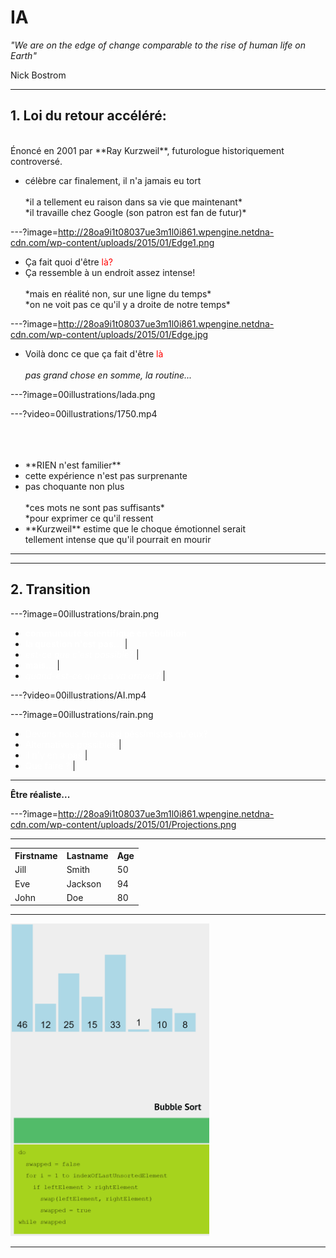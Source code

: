 # IA

_"We are on the edge of change comparable to the rise of human life on Earth"_  

 Nick Bostrom





---

## 1. Loi du retour accéléré:

<br>
Énoncé en 2001 par **Ray Kurzweil**, futurologue historiquement controversé.
<br>  
<ul>
  <li class="fragment">
    célèbre car finalement, il n'a jamais eu tort<br><br>*il a tellement eu raison dans sa vie que maintenant*<br>*il travaille chez Google (son patron est fan de futur)*
  </li>
</ul>





---?image=http://28oa9i1t08037ue3m1l0i861.wpengine.netdna-cdn.com/wp-content/uploads/2015/01/Edge1.png

<ul>
  <li> Ça fait quoi d'être <span style="color:red">là?</span></li>
  <li class="fragment">
    Ça ressemble à un endroit assez intense!<br><br>*mais en réalité non, sur une ligne du temps*<br> *on ne voit pas ce qu'il y a droite de notre temps*
  </li>
</ul>








---?image=http://28oa9i1t08037ue3m1l0i861.wpengine.netdna-cdn.com/wp-content/uploads/2015/01/Edge.jpg

- Voilà donc ce que ça fait d'être <span style="color:red">là</span><br><br>_pas grand chose en somme, la routine..._






---?image=00illustrations/lada.png







---?video=00illustrations/1750.mp4
<br>
<br>
<br>
<br>
<ul class="fragment">
  <li>**RIEN n'est familier**</li>
  <li>cette expérience n'est pas surprenante</li>
  <li>pas choquante non plus<br><br>*ces mots ne sont pas suffisants*<br>*pour exprimer ce qu'il ressent<br></li>
  <li>**Kurzweil** estime que le choque émotionnel serait<br>tellement intense que qu'il pourrait en mourir</li>
</ul>







---






---



## 2. Transition

---?image=00illustrations/brain.png

- <span style="color:white">**communauté scientifique en ébulition**</span>
- <span style="color:white">**la question n'est pas...**</span>	     |
- <span style="color:white">*est-ce que c'est possible?*</span>      |
- <span style="color:white">**mais...**</span>			             |
- <span style="color:white">*quand-est-ce que ça va arriver?*</span> |

---?video=00illustrations/AI.mp4
<!-- .slide: data-autoslide="24500" -->

---?image=00illustrations/rain.png

- <span style="color:white">Devons nous être aussi péssimistes qu'eux?</span>
- <span style="color:white">Alternatives possibles</span>			 |
- <span style="color:white">il n'y en a pas</span>			     |
- <span style="color:white">Que faire ?</span>						 |

---

**Être réaliste...**

---?image=http://28oa9i1t08037ue3m1l0i861.wpengine.netdna-cdn.com/wp-content/uploads/2015/01/Projections.png

---
<!--exemple tableau progressif-->

<table>
  <tr>
    <th>Firstname</th>
    <th>Lastname</th> 
    <th>Age</th>
  </tr>
  <tr>
    <td>Jill</td>
    <td>Smith</td>
    <td>50</td>
  </tr>
  <tr class="fragment">
    <td>Eve</td>
    <td>Jackson</td>
    <td>94</td>
  </tr>
  <tr class="fragment">
    <td>John</td>
    <td>Doe</td>
    <td>80</td>
  </tr>
</table>

---

<!--exemple integration image-->

<img src="/00illustrations/triBulle-flag.gif" height="500">

---